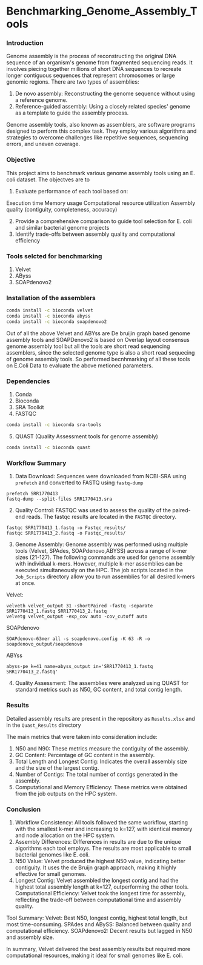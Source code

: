 # Benchmarking_Genome_Assembly_Tools

### Introduction
Genome assembly is the process of reconstructing the original DNA sequence of an organism's genome from fragmented sequencing reads. It involves piecing together millions of short DNA sequences to recreate longer contiguous sequences that represent chromosomes or large genomic regions.
There are two types of assemblies:
1. De novo assembly: Reconstructing the genome sequence without using a reference genome.
2. Reference-guided assembly: Using a closely related species' genome as a template to guide the assembly process.

Genome assembly tools, also known as assemblers, are software programs designed to perform this complex task. They employ various algorithms and strategies to overcome challenges like repetitive sequences, sequencing errors, and uneven coverage.

### Objective
This project aims to benchmark various genome assembly tools using an E. coli dataset. The objectves are to

1. Evaluate performance of each tool based on:

Execution time
Memory usage
Computational resource utilization
Assembly quality (contiguity, completeness, accuracy)

2. Provide a comprehensive comparison to guide tool selection for E. coli and similar bacterial genome projects
3. Identify trade-offs between assembly quality and computational efficiency

### Tools selcted for benchmarking
1. Velvet
2. AByss
3. SOAPdenovo2

### Installation of the assemblers
```bash
conda install -c bioconda velvet
conda install -c bioconda abyss
conda install -c bioconda soapdenovo2
```
Out of all the above Velvet and ABYss are De bruijin graph based genome assembly tools and SOAPDenovo2 is based on Overlap layout consensus genome assembly tool but all the tools are short read sequencing assemblers, since the selected genome type is also a short read sequecing of genome assembly tools. So performed becnhmarking of all these tools on E.Coli Data to evaluate the above metioned parameters.

### Dependencies
1. Conda
2. Bioconda
3. SRA Toolkit
4. FASTQC
```bash
conda install -c bioconda sra-tools
```
5. QUAST (Quality Assessment tools for genome assembly)
```bash
conda install -c bioconda quast
```
### Workflow Summary
1. Data Download: Sequences were downloaded from NCBI-SRA using ```prefetch``` and converted to FASTQ using ```fastq-dump```
```
prefetch SRR1770413
fastq-dump --split-files SRR1770413.sra
```
2. Quality Control: FASTQC was used to assess the quality of the paired-end reads. The fastqc results are located in the ```FASTQC``` directory.
 ```
fastqc SRR1770413_1.fastq -o Fastqc_results/
fastqc SRR1770413_2.fastq -o Fastqc_results/
```
3. Genome Assembly: Genome assembly was performed using multiple tools (Velvet, SPAdes, SOAPdenovo,ABYSS) across a range of k-mer sizes (21-127).
The following commands are used for genome assembly with individual k-mers. However, multiple k-mer assemblies can be executed simultaneously on the HPC. The job scripts located in the ```Job_Scripts``` directory allow you to run assemblies for all desired k-mers at once.

Velvet:
```
velveth velvet_output 31 -shortPaired -fastq -separate SRR1770413_1.fastq SRR1770413_2.fastq
velvetg velvet_output -exp_cov auto -cov_cutoff auto
```

SOAPdenovo
```
SOAPdenovo-63mer all -s soapdenovo.config -K 63 -R -o soapdenovo_output/soapdenovo 
```

ABYss
```
abyss-pe k=41 name=abyss_output in='SRR1770413_1.fastq SRR1770413_2.fastq'
```

4. Quality Assessment: The assemblies were analyzed using QUAST for standard metrics such as N50, GC content, and total contig length.

### Results
Detailed assembly results are present in the repository as ```Results.xlsx``` and in the ```Quast_Results``` directory

The main metrics that were taken into consideration include:
1. N50 and N90: These metrics measure the contiguity of the assembly.
2. GC Content: Percentage of GC content in the assembly.
3. Total Length and Longest Contig: Indicates the overall assembly size and the size of the largest contig.
4. Number of Contigs: The total number of contigs generated in the assembly.
5. Computational and Memory Efficiency: These metrics were obtained from the job outputs on the HPC system.

### Conclusion
1. Workflow Consistency: All tools followed the same workflow, starting with the smallest k-mer and increasing to k=127, with identical memory and node allocation on the HPC         system.
2. Assembly Differences: Differences in results are due to the unique algorithms each tool employs. The results are most applicable to small bacterial genomes like E. coli.
3. N50 Value: Velvet produced the highest N50 value, indicating better contiguity. It uses the de Bruijn graph approach, making it highly effective for small genomes.
4. Longest Contig: Velvet assembled the longest contig and had the highest total assembly length at k=127, outperforming the other tools.
   Computational Efficiency: Velvet took the longest time for assembly, reflecting the trade-off between computational time and assembly quality.

Tool Summary:
Velvet: Best N50, longest contig, highest total length, but most time-consuming.
SPAdes and ABySS: Balanced between quality and computational efficiency.
SOAPdenovo2: Decent results but lagged in N50 and assembly size.

In summary, Velvet delivered the best assembly results but required more computational resources, making it ideal for small genomes like E. coli.
